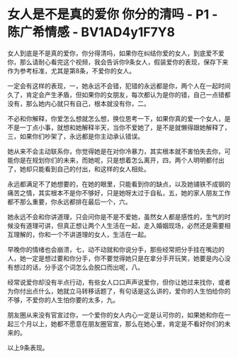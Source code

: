 # 女人是不是真的爱你 你分的清吗 - P1 - 陈广希情感 - BV1AD4y1F7Y8

女人到底是不是真的爱你，你分得清吗，如果你在纠结你爱的女人，到底爱不爱你，那么请耐心看完这个视频，我会告诉你9条女人，假装爱你的表现，保存下来作为参考标准，尤其是第8条，不爱你的女人。

一定会有这样的表现，一，她永远不会错，犯错的永远都是你，两个人在一起时间久了，肯定会产生矛盾，但如果你的女朋友，每次都认为是你的错，自己一点错都没有，那么她内心就只有自己，根本就没有你，二。

不必和你解释，你爱怎么想就怎么想，换位思考一下，如果你真的爱一个女人，是不是一丁点小事，就想和她解释半天，当你不爱她了，是不是就懒得跟她解释了，三，如果你们吵架了，永远都是你主动承认错误。

她从来不会主动联系你，你觉得她是在对你冷暴力，其实根本就不害怕失去你，可能你是在规划你们的未来，而她呢，只是想着怎么离开，四，两个人明明都付出了，她却只能看到自己的付出，和这样的女人相处。

永远都满足不了她想要的，在她的眼里，只能看到你的缺点，以及她铺铁不成钢的痛苦之情，其实根本不是你不够好，只是她呀太过于自私，五，她的家人朋友工作都不那么重要，你永远都排在最后一个，六。

她永远不会和你讲道理，只会问你是不是不爱她，虽然女人都是感性的，生气的时候没有道理可讲，但真正想让两个人生活在一起，走入婚姻现场，必然还是需要相互理解的，你和一个不讲道理的女人，生活在一起。

早晚你的情绪也会崩溃，七，动不动就和你说分手，那些经常把分手挂在嘴边的人，她一定是想过要和你分手，你不要觉得她只是在拿分手开玩笑，她要是内心没有想过的话，分手这个词怎么会脱口而出呢，八。

经常说爱你却没有半点行动，有些女人口口声声说爱你，但你让她过来找你，或者为你付出点什么，她就立马转移话题了，有句话是这么讲的，爱你的人生怕给你的不够，不爱你的人生怕你要的太多，九。

朋友圈从来没有官宣过你，一个爱你的女人内心一定是认可你的，如果她和你在一起三个月以上，她都不愿意在朋友圈官宣，那么在她心里，肯定是不看好你们的未来的。

以上9条表现。